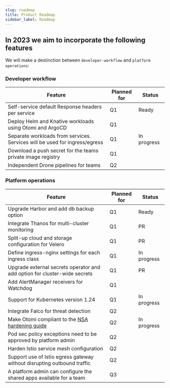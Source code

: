 ```yaml
---
slug: roadmap
title: Product Roadmap
sidebar_label: Roadmap
---
```


## In 2023 we aim to incorporate the following features

We will make a destinction between `developer-workflow` and `platform operations`:

### Developer workflow

| Feature | Planned for | Status |
| ------- | ------ | ------ |
| Self-service default Response headers per service | Q1 | Ready |
| Deploy Helm and Knative workloads using Otomi and ArgoCD | Q1 |
| Separate workloads from services. Services will be used for ingress/egress | Q1 | In progress |
| Download a push secret for the teams private image registry | Q1 | |
| Independent Drone pipelines for teams | Q2 | |


### Platform operations

| Feature | Planned for | Status |
| ------- | ------ | ------ |
| Upgrade Harbor and add db backup option | Q1 | Ready |
| Integrate Thanos for multi-cluster monitoring | Q1 | PR |
| Split-up cloud and storage configuration for Velero | Q1 | PR |
| Define ingress-nginx settings for each ingress class | Q1 | In progress |
| Upgrade external secrets operator and add option for cluster-wide secrets | Q1 | PR |
| Add AlertManager receivers for Watchdog | Q1 | |
| Support for Kubernetes version 1.24 | Q1 | In progress |
| Integrate Falco for threat detection | Q2 | |
| Make Otomi compliant to the [NSA hardening guide](https://media.defense.gov/2021/Aug/03/2002820425/-1/-1/0/CTR_Kubernetes_Hardening_Guidance_1.1_20220315.PDF) | Q2 | In progress |
| Pod sec policy exceptions need to be approved by platform admin | Q2 | |
| Harden Istio service mesh configuration | Q2 | |
| Support use of Istio egress gateway without disrupting outbound traffic | Q2 | |
| A platform admin can configure the shared apps available for a team | Q3 | |


